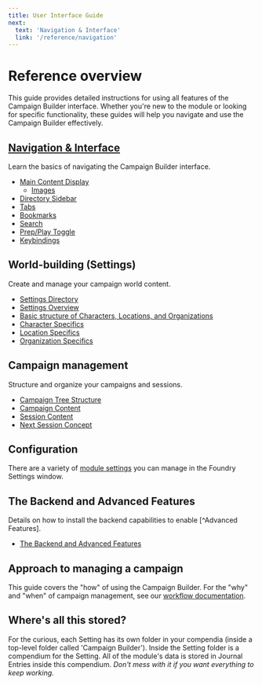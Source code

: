 ```yaml
---
title: User Interface Guide
next: 
  text: 'Navigation & Interface'
  link: '/reference/navigation'
---
```


# Reference overview

This guide provides detailed instructions for using all features of the Campaign Builder interface. Whether you're new to the module or looking for specific functionality, these guides will help you navigate and use the Campaign Builder effectively.

## [Navigation & Interface](navigation)
Learn the basics of navigating the Campaign Builder interface.

- [Main Content Display](navigation/main-display)
  - [Images](navigation/images)
- [Directory Sidebar](navigation/sidebar)
- [Tabs](navigation/tabs)
- [Bookmarks](navigation/bookmarks)
- [Search](navigation/search)
- [Prep/Play Toggle](navigation/prep-play)
- [Keybindings](navigation/keybindings)


## World-building (Settings)
Create and manage your campaign world content.

- [Settings Directory](navigation/sidebar#setting-directory)
- [Settings Overview](world-building/content/settings)
- [Basic structure of Characters, Locations, and Organizations](world-building/content/entry)
- [Character Specifics](world-building/content/character)
- [Location Specifics](world-building/content/location)
- [Organization Specifics](world-building/content/organization)

## Campaign management
Structure and organize your campaigns and sessions.

- [Campaign Tree Structure](navigation/sidebar#campaign-directory)
- [Campaign Content](world-building/content/campaign)
- [Session Content](world-building/content/session)
- [Next Session Concept](world-building/misc/next-session.md)

## Configuration

There are a variety of [module settings](configuration) you can manage in the Foundry Settings window.  

## The Backend and Advanced Features
Details on how to install the backend capabilities to enable [^Advanced Features].

- [The Backend and Advanced Features](backend/)

## Approach to managing a campaign
This guide covers the "how" of using the Campaign Builder. For the "why" and "when" of campaign management, see our [workflow documentation](../guide/). 

## Where's all this stored?
For the curious, each Setting has its own folder in your compendia (inside a top-level folder called 'Campaign Builder').  Inside the Setting folder is a compendium for the Setting.  All of the module's data is stored in Journal Entries inside this compendium.  *Don't mess with it if you want everything to keep working.*
